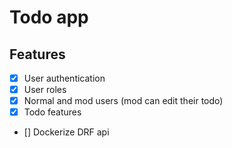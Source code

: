 # Todo app

## Features

- [x] User authentication
- [x] User roles
- [x] Normal and mod users (mod can edit their todo)
- [x] Todo features
- [] Dockerize DRF api
